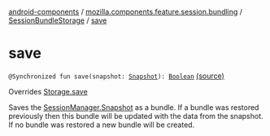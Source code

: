 [android-components](../../index.md) / [mozilla.components.feature.session.bundling](../index.md) / [SessionBundleStorage](index.md) / [save](./save.md)

# save

`@Synchronized fun save(snapshot: `[`Snapshot`](../../mozilla.components.browser.session/-session-manager/-snapshot/index.md)`): `[`Boolean`](https://kotlinlang.org/api/latest/jvm/stdlib/kotlin/-boolean/index.html) [(source)](https://github.com/mozilla-mobile/android-components/blob/master/components/feature/session-bundling/src/main/java/mozilla/components/feature/session/bundling/SessionBundleStorage.kt#L63)

Overrides [Storage.save](../../mozilla.components.browser.session.storage/-auto-save/-storage/save.md)

Saves the [SessionManager.Snapshot](../../mozilla.components.browser.session/-session-manager/-snapshot/index.md) as a bundle. If a bundle was restored previously then this bundle will be
updated with the data from the snapshot. If no bundle was restored a new bundle will be created.

